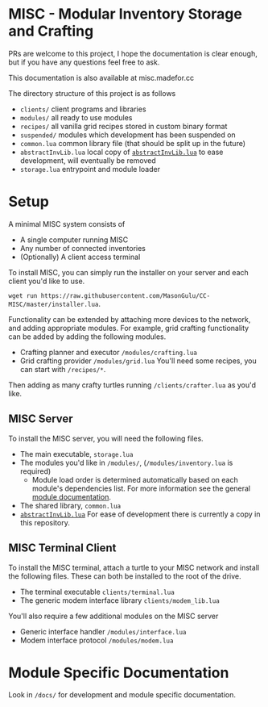 # MISC - Modular Inventory Storage and Crafting
PRs are welcome to this project, I hope the documentation is clear enough, but if you have any questions feel free to ask.

This documentation is also available at misc.madefor.cc

The directory structure of this project is as follows
* `clients/` client programs and libraries
* `modules/` all ready to use modules
* `recipes/` all vanilla grid recipes stored in custom binary format
* `suspended/` modules which development has been suspended on
* `common.lua` common library file (that should be split up in the future)
* `abstractInvLib.lua` local copy of [`abstractInvLib.lua`](https://gist.github.com/MasonGulu/57ef0f52a93304a17a9eaea21f431de6) to ease development, will eventually be removed
* `storage.lua` entrypoint and module loader

# Setup
A minimal MISC system consists of
* A single computer running MISC
* Any number of connected inventories
* (Optionally) A client access terminal

To install MISC, you can simply run the installer on your server and each client you'd like to use. 

`wget run https://raw.githubusercontent.com/MasonGulu/CC-MISC/master/installer.lua`.

Functionality can be extended by attaching more devices to the network, and adding appropriate modules.
For example, grid crafting functionality can be added by adding the following modules.
* Crafting planner and executor `/modules/crafting.lua`
* Grid crafting provider `/modules/grid.lua`
You'll need some recipes, you can start with `/recipes/*`.

Then adding as many crafty turtles running `/clients/crafter.lua` as you'd like.

## MISC Server
To install the MISC server, you will need the following files.
* The main executable, `storage.lua`
* The modules you'd like in `/modules/`, (`/modules/inventory.lua` is required)
  * Module load order is determined automatically based on each module's dependencies list. For more information see the general [module documentation](/docs/modules/index.md).
* The shared library, `common.lua`
* [`abstractInvLib.lua`](https://gist.github.com/MasonGulu/57ef0f52a93304a17a9eaea21f431de6) For ease of development there is currently a copy in this repository.

## MISC Terminal Client
To install the MISC terminal, attach a turtle to your MISC network and install the following files. These can both be installed to the root of the drive.
* The terminal executable `clients/terminal.lua`
* The generic modem interface library `clients/modem_lib.lua`

You'll also require a few additional modules on the MISC server
* Generic interface handler `/modules/interface.lua`
* Modem interface protocol `/modules/modem.lua`

# Module Specific Documentation
Look in `/docs/` for development and module specific documentation.
